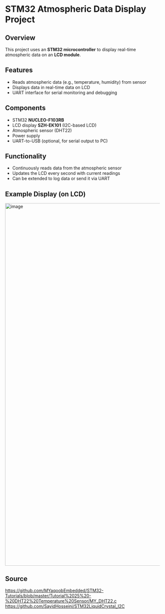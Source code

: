 
# STM32 Atmospheric Data Display Project

## Overview

This project uses an **STM32 microcontroller** to display real-time atmospheric data on an **LCD module**.

## Features

- Reads atmospheric data (e.g., temperature, humidity) from sensor
- Displays data in real-time data on LCD
- UART interface for serial monitoring and debugging

## Components

- STM32 **NUCLEO-F103RB** 
- LCD display **SZH-EK101** (I2C-based LCD)
- Atmospheric sensor (DHT22)
- Power supply
- UART-to-USB (optional, for serial output to PC)

## Functionality

- Continuously reads data from the atmospheric sensor
- Updates the LCD every second with current readings
- Can be extended to log data or send it via UART

## Example Display (on LCD)
<img width="1561" height="1178" alt="image" src="https://github.com/user-attachments/assets/e93f21ca-f8ac-4d75-99bb-afbade678305" />


## Source 

https://github.com/MYaqoobEmbedded/STM32-Tutorials/blob/master/Tutorial%2025%20-%20DHT22%20Temperature%20Sensor/MY_DHT22.c
https://github.com/SayidHosseini/STM32LiquidCrystal_I2C
